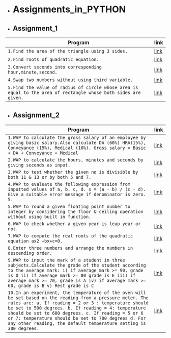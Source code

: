 - # Assignments_in_PYTHON
+ ## Assignment_1
| Program | link |
| ------- | ---- |
| `1.Find the area of the triangle using 3 sides.` | [link](https://github.com/chandrakant100/Assignments_in_PYTHON/blob/master/assignment1/triangle.py) |
| `2.Find roots of quadratic equation.` | [link](https://github.com/chandrakant100/Assignments_in_PYTHON/blob/master/assignment1/roots.py) |
| `3.Convert seconds into corresponding hour,minute,second.` | [link](https://github.com/chandrakant100/Assignments_in_PYTHON/blob/master/assignment1/time.py) |
| `4.Swap two numbers without using third variable.` | [link](https://github.com/chandrakant100/Assignments_in_PYTHON/blob/master/assignment1/swap.py)|
| `5.Find the value of radius of circle whose area is equal to the area of rectangle whose both sides are given.` |[link](https://github.com/chandrakant100/Assignments_in_PYTHON/blob/master/assignment1/radius.py)|
+ ## Assignment_2
| Program | link |
| ------- | ---- |
| `1.WAP to calculate the gross salary of an employee by giving basic salary.Also calculate DA (60%) HRA(15%), Conveyance (15%), Medical (10%). Gross salary = Basic + DA + Conveyance + Medical` | [link](https://github.com/chandrakant100/Assignments_in_PYTHON/blob/master/assignment2/salary.py) |
| `2.WAP to calculate the hours, minutes and seconds by giving seconds as input.`| [link](https://github.com/chandrakant100/Assignments_in_PYTHON/blob/master/assignment2/time.py) | 
| `3.WAP to test whether the given no is divisible by both 11 & 13 or by both 5 and 7.` | [link](https://github.com/chandrakant100/Assignments_in_PYTHON/blob/master/assignment2/divisiblity.py) |
| `4.WAP to evaluate the following expression from inputted values of a, b, c, d. x = (a - b) / (c - d). Give a suitable error message if denominator is zero. 5.` | [link](https://github.com/chandrakant100/Assignments_in_PYTHON/blob/master/assignment2/denominator.py) |
| `5.WAP to round a given floating point number to integer by considering the floor & ceiling operation without using built in function.` | [link](https://github.com/chandrakant100/Assignments_in_PYTHON/blob/master/assignment2/Round.py) |
| `6.WAP to check whether a given year is leap year or not.` |[link](https://github.com/chandrakant100/Assignments_in_PYTHON/blob/master/assignment2/leap.py) |
| `7.WAP to compute the real roots of the quadratic equation ax2 +bx+c=0.` | [link](https://github.com/chandrakant100/Assignments_in_PYTHON/blob/master/assignment2/quadratic.py) |
| `8.Enter three numbers and arrange the numbers in descending order.` | [link](https://github.com/chandrakant100/Assignments_in_PYTHON/blob/master/assignment2/decending.py) |
| `9.WAP to input the mark of a student in three subjects.Calculate the grade of the student according to the average mark: i) if average mark >= 90, grade is O ii) if average mark >= 80 grade is E iii) if average mark >= 70, grade is A iv) if average mark >= 60, grade is B v) Rest grade is C` | [link](https://github.com/chandrakant100/Assignments_in_PYTHON/blob/master/assignment2/average.py) |
| `10.In an experiment, the temperature of the oven will be set based on the reading from a pressure meter. The rules are: a. If reading = 2 or 3 : temperature should be set to 500 degrees. b. If reading = 4: temperature should be set to 600 degrees. c. If reading = 5 or 6 or 7: temperature should be set to 700 degrees d. For any other reading, the default temperature setting is 300 degrees.`| [link](https://github.com/chandrakant100/Assignments_in_PYTHON/blob/master/assignment2/temprature.py) |


